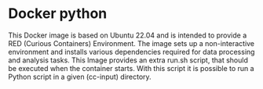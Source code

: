 # Docker python
This Docker image is based on Ubuntu 22.04 and is intended to provide a RED (Curious Containers) Environment. The image sets up a non-interactive environment and installs various dependencies required for data processing and analysis tasks.
This Image provides an extra run.sh script, that should be executed when the container starts. With this script it is possible to run a Python script in a given (cc-input) directory.
